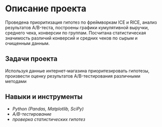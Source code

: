 # Описание проекта
Проведена приоритизация гипотез по фреймворкам ICE и RICE,  анализ результатов A/B-теста, построены графики кумулятивной выручки, среднего чека, конверсии по группам. Посчитана статистическая значимость различий конверсий
и средних чеков по сырым и очищенным данным.
## Задачи проекта
Используя данные интернет-магазина приоритезировать гипотезы, произвести оценку результатов A/B-тестирования различными методами
## Навыки и инструменты
 - *Python (Pandas, Matplotlib, SciPy)*
 - *A/B-тестирование*
 - *проверка статистических гипотез*

